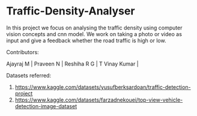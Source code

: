 # Traffic-Density-Analyser


In this project we focus on analysing the traffic density using computer vision concepts and cnn model. We work on taking a photo or video as input and give a feedback whether the road traffic is high or low.


Contributors:

Ajayraj M |
Praveen N |
Reshiha R G |
T Vinay Kumar |


Datasets referred:

1.  https://www.kaggle.com/datasets/yusufberksardoan/traffic-detection-project
2.  https://www.kaggle.com/datasets/farzadnekouei/top-view-vehicle-detection-image-dataset
